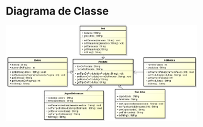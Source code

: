 # Diagrama de Classe

![cenario 3](https://raw.githubusercontent.com/AndreLuis117/Exercicios_Heranca/master/Pics_UML/Cenario3_UML.PNG?token=AkDXdB2UjUKORVAReWzjtAqRYXXx2LT1ks5bVTnYwA%3D%3D)
